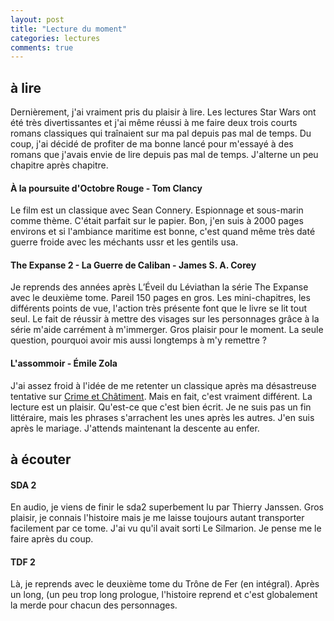 ```yaml
---
layout: post
title: "Lecture du moment"
categories: lectures
comments: true
---
```


## à lire

Dernièrement, j'ai vraiment pris du plaisir à lire. Les lectures Star Wars ont été très divertissantes et j'ai même réussi à me faire deux trois courts romans classiques qui traînaient sur ma pal depuis pas mal de temps. Du coup, j'ai décidé de profiter de ma bonne lancé pour m'essayé à des romans que j'avais envie de lire depuis pas mal de temps. J'alterne un peu chapitre après chapitre. 


#### À la poursuite d'Octobre Rouge - Tom Clancy

Le film est un classique avec Sean Connery. Espionnage et sous-marin comme thème. C'était parfait sur le papier. Bon, j'en suis à 2000 pages environs et si l'ambiance maritime est bonne, c'est quand même très daté guerre froide avec les méchants ussr et les gentils usa. 

#### The Expanse 2 - La Guerre de Caliban - James S. A. Corey

Je reprends des années après L’Éveil du Léviathan la série The Expanse avec le deuxième tome. Pareil 150 pages en gros. Les mini-chapitres, les différents points de vue, l'action très présente font que le livre se lit tout seul. Le fait de réussir à mettre des visages sur les personnages grâce à la série m'aide carrément à m'immerger. Gros plaisir pour le moment. La seule question, pourquoi avoir mis aussi longtemps à m'y remettre ?

#### L'assommoir - Émile Zola

J'ai assez froid à l'idée de me retenter un classique après ma désastreuse tentative sur [Crime et Châtiment](https://homeostasie.github.io/bouquins/Fiodor-Dostoievski_Crime-et-chatiment/). Mais en fait, c'est vraiment différent. La lecture est un plaisir. Qu'est-ce que c'est bien écrit. Je ne suis pas un fin littéraire, mais les phrases s'arrachent les unes après les autres. J'en suis après le mariage. J'attends maintenant la descente au enfer.

## à écouter

####  SDA 2
En audio, je viens de finir le sda2 superbement lu par Thierry Janssen. Gros plaisir, je connais l'histoire mais je me laisse toujours autant transporter facilement par ce tome. J'ai vu qu'il avait sorti Le Silmarion. Je pense me le faire après du coup. 


#### TDF 2
Là, je reprends avec le deuxième tome du Trône de Fer (en intégral). Après un long, (un peu trop long prologue, l'histoire reprend et c'est globalement la merde pour chacun des personnages. 
